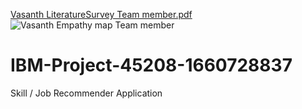 [Vasanth LiteratureSurvey Team member.pdf](https://github.com/IBM-EPBL/IBM-Project-45208-1660728837/files/9596181/Vasanth.LiteratureSurvey.Team.member.pdf)
![Vasanth Empathy map Team member](https://user-images.githubusercontent.com/113876532/190951441-24c71ea4-6256-4fc0-a720-223fbe513bff.jpg)
# IBM-Project-45208-1660728837
Skill / Job Recommender Application
